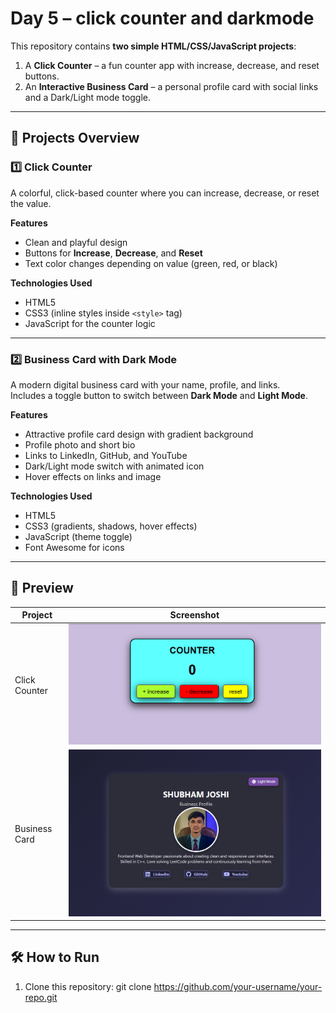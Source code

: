 # Day 5 – click counter and darkmode

This repository contains **two simple HTML/CSS/JavaScript projects**:

1. A **Click Counter** – a fun counter app with increase, decrease, and reset buttons.  
2. An **Interactive Business Card** – a personal profile card with social links and a Dark/Light mode toggle.

---

## 📌 Projects Overview

### 1️⃣ Click Counter
A colorful, click-based counter where you can increase, decrease, or reset the value.

**Features**
- Clean and playful design  
- Buttons for **Increase**, **Decrease**, and **Reset**  
- Text color changes depending on value (green, red, or black)  

**Technologies Used**
- HTML5  
- CSS3 (inline styles inside `<style>` tag)  
- JavaScript for the counter logic

---

### 2️⃣ Business Card with Dark Mode
A modern digital business card with your name, profile, and links.  
Includes a toggle button to switch between **Dark Mode** and **Light Mode**.

**Features**
- Attractive profile card design with gradient background  
- Profile photo and short bio  
- Links to LinkedIn, GitHub, and YouTube  
- Dark/Light mode switch with animated icon  
- Hover effects on links and image  

**Technologies Used**
- HTML5  
- CSS3 (gradients, shadows, hover effects)  
- JavaScript (theme toggle)  
- Font Awesome for icons

---

## 🚀 Preview
| Project | Screenshot |
|---------|------------|
| Click Counter | ![Click Counter Screenshot](counter-preview.png) |
| Business Card | ![Business Card Screenshot](card-preview.png) |

---

## 🛠️ How to Run
1. Clone this repository:
   git clone https://github.com/your-username/your-repo.git
